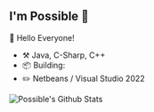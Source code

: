 ## I'm Possible :wave:

🎊 Hello Everyone!

- :hammer_and_pick: Java, C-Sharp, C++
- :package: Building: 
- :pencil2: Netbeans / Visual Studio 2022

![Possible's Github Stats](https://github-readme-stats.vercel.app/api?username=Possbl&theme=gruvbox&show_icons=true)
